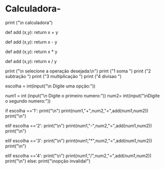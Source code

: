 # Calculadora-
print ("\n calculadora")

def add (x,y):
    return x + y 

def add (x,y):
    return x - y 

def add (x,y):
    return x * y     

def add (x,y):
    return x / y 


print ("\n selecione a operação desejada:\n")
print ("1 soma ")
print ("2 subtração ")
print ("3 multiplicação ")
print ("4 divisao ")

escolha  = int(input("\n Digite uma opção:"))

num1 = int (input("\n Digite o primeiro numero:"))
num2= int(input("\nDigite o segundo numero:"))

if escolha =='1':
	print("\n")
	print(num1,"+",num2,"=",add(num1,num2))
	print("\n")


elif escolha =='2':
	print("\n")
	print(num1,"-",num2,"=",add(num1,num2))
	print("\n")

elif escolha =='3':
	print("\n")
	print(num1,"*",num2,"=",add(num1,num2))
	print("\n")

elif escolha =='4':
	print("\n")
	print(num1,"/",num2,"=",add(num1,num2))
	print("\n")
else:
	print("\nopção invalida!")  
